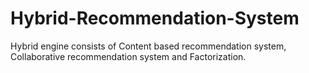 # Hybrid-Recommendation-System
Hybrid engine consists of Content based recommendation system, Collaborative recommendation system and Factorization.  

